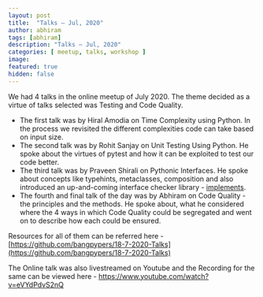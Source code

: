 ```yaml
---
layout: post
title:  "Talks – Jul, 2020"
author: abhiram
tags: [abhiram]
description: "Talks – Jul, 2020"
categories: [ meetup, talks, workshop ]
image:
featured: true
hidden: false
---
```

We had 4 talks in the online meetup of July 2020. The theme decided as a virtue of talks selected was Testing and Code Quality.

- The first talk was by Hiral Amodia on Time Complexity using Python. In the process we revisited the different complexities code can take based on input size.
- The second talk was by Rohit Sanjay on Unit Testing Using Python. He spoke about the virtues of pytest and how it can be exploited to test our code better.
- The third talk was by Praveen Shirali on Pythonic Interfaces. He spoke about concepts like typehints, metaclasses, composition and also introduced an up-and-coming interface checker library - [implements](https://github.com/ksindi/implements).
- The fourth and final talk of the day was by Abhiram on Code Quality - the principles and the methods. He spoke about, what he considered where the 4 ways in which Code Quality could be segregated and went on to describe how each could be ensured.

Resources for all of them can be referred here - [https://github.com/bangpypers/18-7-2020-Talks](https://github.com/bangpypers/18-7-2020-Talks)

The Online talk was also livestreamed on Youtube and the Recording for the same can be viewed here - https://www.youtube.com/watch?v=eVYdPdvS2nQ
